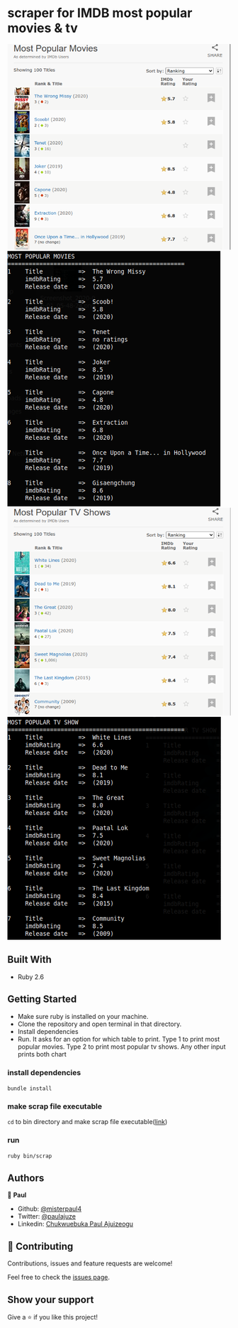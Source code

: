 # scraper for IMDB most popular movies & tv

![screenshot](./screenshots/imdb-movies.png)
![screenshot](./screenshots/movies.png)
![screenshot](./screenshots/imdb-tv.png)
![screenshot](./screenshots/tv-show.png)

## Built With

- Ruby 2.6

## Getting Started

- Make sure ruby is installed on your machine.
- Clone the repository and open terminal in that directory.
- Install dependencies
- Run. It asks for an option for which table to print. Type 1 to print most popular movies. Type 2 to print most popular tv shows. Any other input prints both chart

### install dependencies

`bundle install`

### make scrap file executable

`cd` to bin directory and
make scrap file executable([link](https://commandercoriander.net/blog/2013/02/16/making-a-ruby-script-executable/))

### run
`ruby bin/scrap`

## Authors

👤 **Paul**

- Github: [@misterpaul4](https://github.com/misterpaul4)
- Twitter: [@paulajuze](https://twitter.com/paulajuze)
- Linkedin: [Chukwuebuka Paul Ajuizeogu](https://www.linkedin.com/in/chukwuebuka-paul-ajuizeogu/)

## 🤝 Contributing

Contributions, issues and feature requests are welcome!

Feel free to check the [issues page](issues/).

## Show your support

Give a ⭐️ if you like this project!
